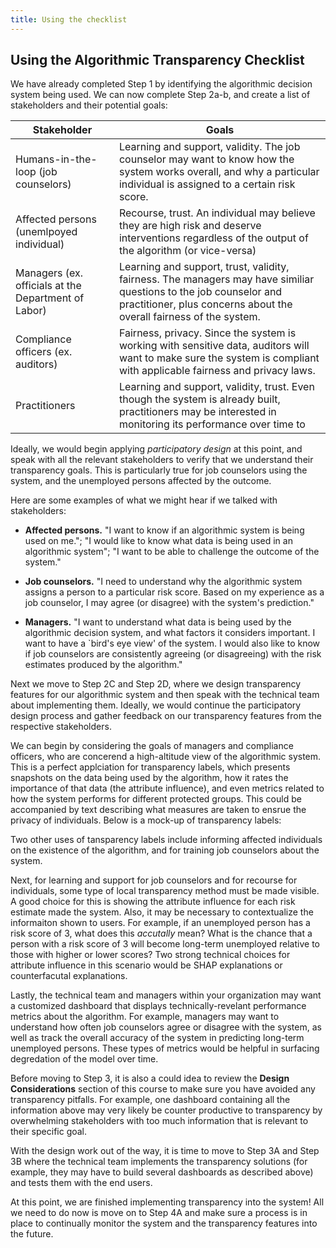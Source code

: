 ```yaml
---
title: Using the checklist
---
```


## Using the Algorithmic Transparency Checklist

We have already completed Step 1 by identifying the algorithmic decision system being used. We can now complete Step 2a-b, and create a list of stakeholders and their potential goals:

| Stakeholder                                         | Goals                                                                                                                                                                                    |
|-----------------------------------------------------|------------------------------------------------------------------------------------------------------------------------------------------------------------------------------------------|
| Humans-in-the-loop (job counselors)                 | Learning and support, validity. The job counselor may want to know how the system works overall, and why a particular individual is assigned to a certain risk score.                    |
| Affected persons (unemlpoyed individual)            | Recourse, trust. An individual may believe they are high risk and deserve interventions regardless of the output of the algorithm (or vice-versa)                                        |
| Managers (ex. officials at the Department of Labor) | Learning and support, trust, validity, fairness. The managers may have similiar questions to the job counselor and practitioner, plus concerns about the overall fairness of the system. |
| Compliance officers (ex. auditors)                  | Fairness, privacy. Since the system is working with sensitive data, auditors will want to make sure the system is compliant with applicable fairness and privacy laws.                   |
| Practitioners                                       | Learning and support, validity, trust. Even though the system is already built, practitioners may be interested in monitoring its performance over time to                               |

Ideally, we would begin applying _participatory design_ at this point, and speak with all the relevant stakeholders to verify that we understand their transparency goals. This is particularly true for job counselors using the system, and the unemployed persons affected by the outcome.

Here are some examples of what we might hear if we talked with stakeholders:

- **Affected persons.** "I want to know if an algorithmic system is being used on me."; "I would like to know what data is being used in an algorithmic system"; "I want to be able to challenge the outcome of the system."

- **Job counselors.** "I need to understand why the algorithmic system assigns a person to a particular risk score. Based on my experience as a job counselor, I may agree (or disagree) with the system's prediction."

- **Managers.** "I want to understand what data is being used by the algorithmic decision system, and what factors it considers important. I want to have a `bird's eye view' of the system. I would also like to know if job counselors are consistently agreeing (or disagreeing) with the risk estimates produced by the algorithm."

Next we move to Step 2C and Step 2D, where we design transparency features for our algorithmic system and then speak with the technical team about implementing them. Ideally, we would continue the participatory design process and gather feedback on our transparency features from the respective stakeholders.

We can begin by considering the goals of managers and compliance officers, who are concerend a high-altitude view of the algorithmic system. This is a perfect applciation for transparency labels, which presents snapshots on the data being used by the algorithm, how it rates the importance of that data (the attribute influence), and even metrics related to how the system performs for different protected groups. This could be accompanied by text describing what measures are taken to ensrue the privacy of individuals. Below is a mock-up of transparency labels:

Two other uses of tansparency labels include informing affected individuals on the existence of the algorithm, and for training job counselors about the system.

Next, for learning and support for job counselors and for recourse for individuals, some type of local transparency method must be made visible. A good choice for this is showing the attribute influence for each risk estimate made the system. Also, it may be necessary to contextualize the informaiton shown to users. For example, if an unemployed person has a risk score of 3, what does this _accutally_ mean? What is the chance that a person with a risk score of 3 will become long-term unemployed relative to those with higher or lower scores? Two strong technical choices for attribute influence in this scenario would be SHAP explanations or counterfacutal explanations.

Lastly, the technical team and managers within your organization may want a customized dashboard that displays technically-revelant performance metrics about the algorithm. For example, managers may want to understand how often job counselors agree or disagree with the system, as well as track the overall accuracy of the system in predicting long-term unemployed persons. These types of metrics would be helpful in surfacing degredation of the model over time.

Before moving to Step 3, it is also a could idea to review the **Design Considerations** section of this course to make sure you have avoided any transparency pitfalls. For example, one dashboard containing all the information above may very likely be counter productive to transparency by overwhelming stakeholders with too much information that is relevant to their specific goal.

With the design work out of the way, it is time to move to Step 3A and Step 3B where the technical team implements the transparency solutions (for example, they may have to build several dashboards as described above) and tests them with the end users.

At this point, we are finished implementing transparency into the system! All we need to do now is move on to Step 4A and make sure a process is in place to continually monitor the system and the transparency features into the future.
